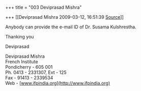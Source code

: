 +++
title = "003 Deviprasad Mishra"

+++
[[Deviprasad Mishra	2009-03-12, 16:51:39 [Source](https://groups.google.com/g/bvparishat/c/IHxs35HY-Gs)]]



Anybody can provide the e-mail ID of Dr. Susama Kulshrestha.

Thanking you

Deviprasad

Deviprasad Mishra  
French Institute  
Pondicherry - 605 001  
Ph. 0413 - 2331307, Ext - 125  
Fax - 91413 - 2339534  
Web - [www.ifpindia.org](http://www.ifpindia.org)  

